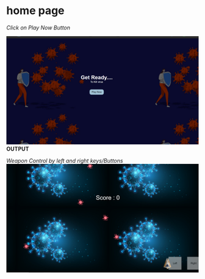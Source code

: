 # home page 
*Click on Play Now Button*

![alt](home.png)
 **OUTPUT**
 
 *Weapon Control by left and right keys/Buttons*
![alt](Game.PNG)